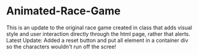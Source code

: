 Animated-Race-Game
==================

This is an update to the original race game created in class that adds visual style and user interaction directly through the html page, rather that alerts.  Latest Update: Added a reset button and put all element in a container div so the characters wouldn't run off the scree!
